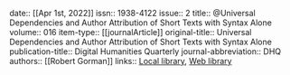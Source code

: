 date:: [[Apr 1st, 2022]]
issn:: 1938-4122
issue:: 2
title:: @Universal Dependencies and Author Attribution of Short Texts with Syntax Alone
volume:: 016
item-type:: [[journalArticle]]
original-title:: Universal Dependencies and Author Attribution of Short Texts with Syntax Alone
publication-title:: Digital Humanities Quarterly
journal-abbreviation:: DHQ
authors:: [[Robert Gorman]]
links:: [Local library](zotero://select/groups/2386895/items/DIAGETP6), [Web library](https://www.zotero.org/groups/2386895/items/DIAGETP6)

